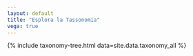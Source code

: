 ```yaml
---
layout: default
title: "Esplora la Tassonomia"
vega: true
---
```


{% include taxonomy-tree.html data=site.data.taxonomy_all %}


